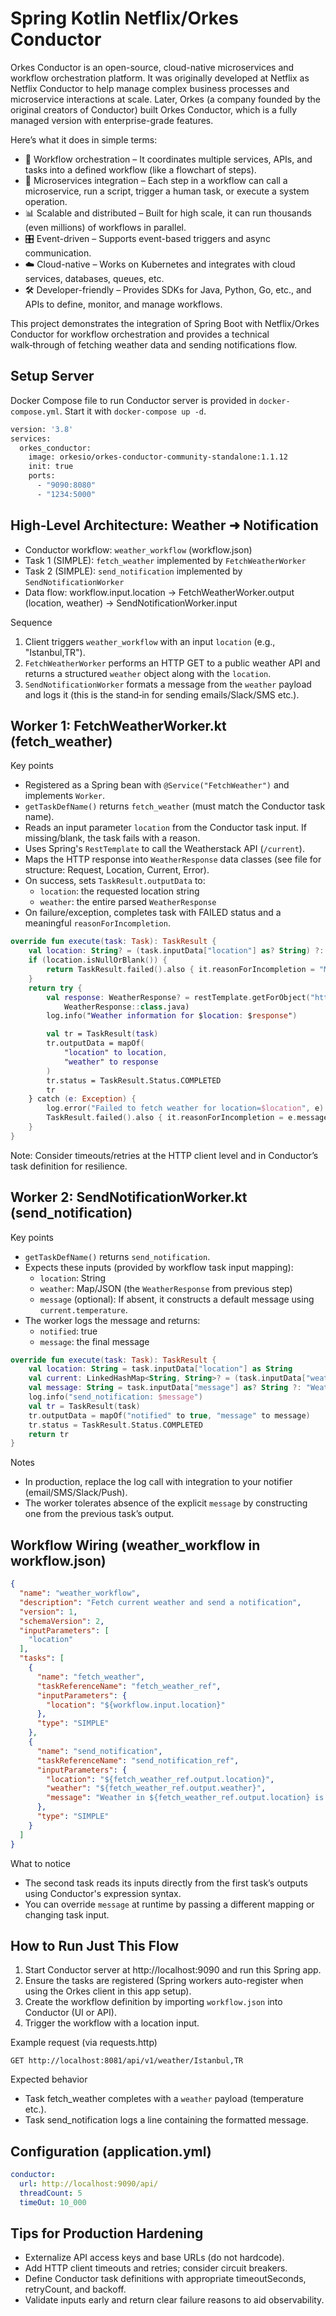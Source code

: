 # Spring Kotlin Netflix/Orkes Conductor
Orkes Conductor is an open-source, cloud-native microservices and workflow orchestration platform. It was originally developed at Netflix as Netflix Conductor to help manage complex business processes and microservice interactions at scale. Later, Orkes (a company founded by the original creators of Conductor) built Orkes Conductor, which is a fully managed version with enterprise-grade features.

Here’s what it does in simple terms:

- 🔄 Workflow orchestration – It coordinates multiple services, APIs, and tasks into a defined workflow (like a flowchart of steps). 
- 🧩 Microservices integration – Each step in a workflow can call a microservice, run a script, trigger a human task, or execute a system operation. 
- 📊 Scalable and distributed – Built for high scale, it can run thousands (even millions) of workflows in parallel. 
- 🎛️ Event-driven – Supports event-based triggers and async communication. 
- ☁️ Cloud-native – Works on Kubernetes and integrates with cloud services, databases, queues, etc. 
- 🛠️ Developer-friendly – Provides SDKs for Java, Python, Go, etc., and APIs to define, monitor, and manage workflows.

This project demonstrates the integration of Spring Boot with Netflix/Orkes Conductor for workflow orchestration and provides a technical walk‑through of fetching weather data and sending notifications flow.

## Setup Server
Docker Compose file to run Conductor server is provided in `docker-compose.yml`. Start it with `docker-compose up -d`.

```sh
version: '3.8'
services:
  orkes_conductor:
    image: orkesio/orkes-conductor-community-standalone:1.1.12
    init: true
    ports:
      - "9090:8080"
      - "1234:5000"
```

## High‑Level Architecture: Weather ➜ Notification

- Conductor workflow: `weather_workflow` (workflow.json)
- Task 1 (SIMPLE): `fetch_weather` implemented by `FetchWeatherWorker`
- Task 2 (SIMPLE): `send_notification` implemented by `SendNotificationWorker`
- Data flow: workflow.input.location → FetchWeatherWorker.output (location, weather) → SendNotificationWorker.input

Sequence
1. Client triggers `weather_workflow` with an input `location` (e.g., "Istanbul,TR").
2. `FetchWeatherWorker` performs an HTTP GET to a public weather API and returns a structured `weather` object along with the `location`.
3. `SendNotificationWorker` formats a message from the `weather` payload and logs it (this is the stand‑in for sending emails/Slack/SMS etc.).

## Worker 1: FetchWeatherWorker.kt (fetch_weather)
Key points
- Registered as a Spring bean with `@Service("FetchWeather")` and implements `Worker`.
- `getTaskDefName()` returns `fetch_weather` (must match the Conductor task name).
- Reads an input parameter `location` from the Conductor task input. If missing/blank, the task fails with a reason.
- Uses Spring's `RestTemplate` to call the Weatherstack API (`/current`).
- Maps the HTTP response into `WeatherResponse` data classes (see file for structure: Request, Location, Current, Error).
- On success, sets `TaskResult.outputData` to:
  - `location`: the requested location string
  - `weather`: the entire parsed `WeatherResponse`
- On failure/exception, completes task with FAILED status and a meaningful `reasonForIncompletion`.

```kotlin
override fun execute(task: Task): TaskResult {
    val location: String? = (task.inputData["location"] as? String) ?: "Istanbul,TR"
    if (location.isNullOrBlank()) {
        return TaskResult.failed().also { it.reasonForIncompletion = "Missing 'location' input" }
    }
    return try {
        val response: WeatherResponse? = restTemplate.getForObject("http://api.weatherstack.com/current?access_key=$access_key&query=$location",
            WeatherResponse::class.java)
        log.info("Weather information for $location: $response")

        val tr = TaskResult(task)
        tr.outputData = mapOf(
            "location" to location,
            "weather" to response
        )
        tr.status = TaskResult.Status.COMPLETED
        tr
    } catch (e: Exception) {
        log.error("Failed to fetch weather for location=$location", e)
        TaskResult.failed().also { it.reasonForIncompletion = e.message ?: "Unknown error" }
    }
}
```

Note: Consider timeouts/retries at the HTTP client level and in Conductor’s task definition for resilience.

## Worker 2: SendNotificationWorker.kt (send_notification)
Key points
- `getTaskDefName()` returns `send_notification`.
- Expects these inputs (provided by workflow task input mapping):
  - `location`: String
  - `weather`: Map/JSON (the `WeatherResponse` from previous step)
  - `message` (optional): If absent, it constructs a default message using `current.temperature`.
- The worker logs the message and returns:
  - `notified`: true
  - `message`: the final message

```kotlin
override fun execute(task: Task): TaskResult {
    val location: String = task.inputData["location"] as String
    val current: LinkedHashMap<String, String>? = (task.inputData["weather"] as? LinkedHashMap<String, LinkedHashMap<String, String>>)?.get("current")
    val message: String = task.inputData["message"] as? String ?: "Weather update for ${location}: weather=${current?.get("temperature")}°C"
    log.info("send_notification: $message")
    val tr = TaskResult(task)
    tr.outputData = mapOf("notified" to true, "message" to message)
    tr.status = TaskResult.Status.COMPLETED
    return tr
}
```

Notes
- In production, replace the log call with integration to your notifier (email/SMS/Slack/Push).
- The worker tolerates absence of the explicit `message` by constructing one from the previous task’s output.

## Workflow Wiring (weather_workflow in workflow.json)
```json
{
  "name": "weather_workflow",
  "description": "Fetch current weather and send a notification",
  "version": 1,
  "schemaVersion": 2,
  "inputParameters": [
    "location"
  ],
  "tasks": [
    {
      "name": "fetch_weather",
      "taskReferenceName": "fetch_weather_ref",
      "inputParameters": {
        "location": "${workflow.input.location}"
      },
      "type": "SIMPLE"
    },
    {
      "name": "send_notification",
      "taskReferenceName": "send_notification_ref",
      "inputParameters": {
        "location": "${fetch_weather_ref.output.location}",
        "weather": "${fetch_weather_ref.output.weather}",
        "message": "Weather in ${fetch_weather_ref.output.location} is ${fetch_weather_ref.output.weather.current.temperature}°C"
      },
      "type": "SIMPLE"
    }
  ]
}
```

What to notice
- The second task reads its inputs directly from the first task’s outputs using Conductor's expression syntax.
- You can override `message` at runtime by passing a different mapping or changing task input.

## How to Run Just This Flow
1. Start Conductor server at http://localhost:9090 and run this Spring app.
2. Ensure the tasks are registered (Spring workers auto-register when using the Orkes client in this app setup).
3. Create the workflow definition by importing `workflow.json` into Conductor (UI or API).
4. Trigger the workflow with a location input.

Example request (via requests.http)
```http
GET http://localhost:8081/api/v1/weather/Istanbul,TR
```

Expected behavior
- Task fetch_weather completes with a `weather` payload (temperature etc.).
- Task send_notification logs a line containing the formatted message.

## Configuration (application.yml)
```yaml
conductor:
  url: http://localhost:9090/api/
  threadCount: 5
  timeOut: 10_000
```

## Tips for Production Hardening
- Externalize API access keys and base URLs (do not hardcode).
- Add HTTP client timeouts and retries; consider circuit breakers.
- Define Conductor task definitions with appropriate timeoutSeconds, retryCount, and backoff.
- Validate inputs early and return clear failure reasons to aid observability.
